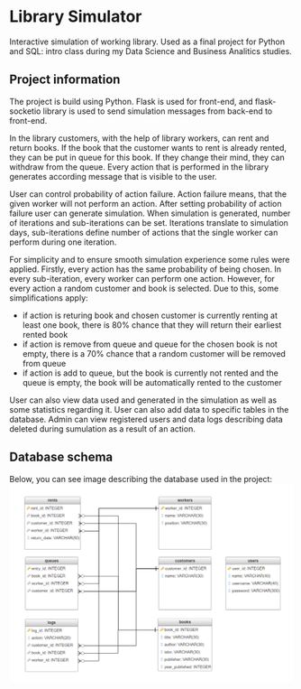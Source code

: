 # Library Simulator
Interactive simulation of working library. Used as a final project for Python and SQL: intro class during my Data Science and Business Analitics studies.

## Project information
The project is build using Python. Flask is used for front-end, and flask-socketio library is used to send simulation messages from back-end to front-end.

In the library customers, with the help of library workers, can rent and return books. If the book that the customer wants to rent is already rented, they can be put in queue for this book. If they change their mind, they can withdraw from the queue. Every action that is performed in the library generates according message that is visible to the user. 

User can control probability of action failure. Action failure means, that the given worker will not perform an action. After setting probability of action failure user can generate simulation. When simulation is generated, number of iterations and sub-iterations can be set. Iterations translate to simulation days, sub-iterations define number of actions that the single worker can perform during one iteration.

For simplicity and to ensure smooth simulation experience some rules were applied. Firstly, every action has the same probability of being chosen. In every sub-iteration, every worker can perform one action. However, for every action a random customer and book is selected. Due to this, some simplifications apply:
- if action is returing book and chosen customer is currently renting at least one book, there is 80% chance that they will return their earliest rented book
- if action is remove from queue and queue for the chosen book is not empty, there is a 70% chance that a random customer will be removed from queue
- if action is add to queue, but the book is currently not rented and the queue is empty, the book will be automatically rented to the customer

User can also view data used and generated in the simulation as well as some statistics regarding it. User can also add data to specific tables in the database. Admin can view registered users and data logs describing data deleted during sumulation as a result of an action. 

## Database schema
Below, you can see image describing the database used in the project:
![Database Schema](https://github.com/mmtomczak/library_simulator/blob/master/static/images/db_schema.png?raw=true)

